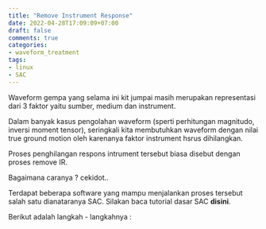 ```yaml
---
title: "Remove Instrument Response"
date: 2022-04-28T17:09:09+07:00
draft: false
comments: true
categories:
- waveform_treatment
tags:
- linux
- SAC
---
```

Waveform gempa yang selama ini kit jumpai masih merupakan representasi dari 3 faktor yaitu sumber, medium dan instrument.

Dalam banyak kasus pengolahan waveform (sperti perhitungan magnitudo, inversi moment tensor), seringkali kita membutuhkan waveform dengan nilai true ground motion oleh karenanya faktor instrument hsrus dihilangkan.

Proses penghilangan respons intrument tersebut biasa disebut dengan proses remove IR.

Bagaimana caranya ? cekidot..

Terdapat beberapa software yang mampu menjalankan proses tersebut salah satu dianataranya SAC. Silakan baca tutorial dasar SAC **disini**.

Berikut adalah langkah - langkahnya :

 
